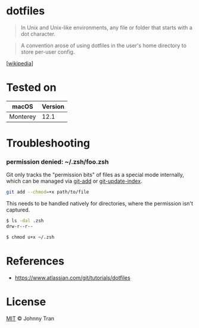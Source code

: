 # dotfiles
 > In Unix and Unix-like environments, any file or folder that starts with a dot character.

 > A convention arose of using dotfiles in the user's home directory to store per-user config.

\[[wikipedia](https://en.wikipedia.org/wiki/Hidden_file_and_hidden_directory#Unix_and_Unix-like_environments)\]

# Tested on
| macOS | Version |
| -| - |
| Monterey | 12.1 |

# Troubleshooting

### permission denied: \~/.zsh/foo.zsh

Git only tracks the "permission bits" of files as a special mode internally, which can be managed via [git-add](https://git-scm.com/docs/git-add#Documentation/git-add.txt---chmod-x) or [git-update-index](https://git-scm.com/docs/git-update-index#Documentation/git-update-index.txt---chmod-x).

```bash
git add --chmod=+x path/to/file
```

This needs to be handled natively for directories, where the permission isn't captured.
```bash
$ ls -dal .zsh
drw-r--r--

$ chmod u+x ~/.zsh
```


# References

* https://www.atlassian.com/git/tutorials/dotfiles

# License

[MIT](https://github.com/johnnytr-n/dotfiles/blob/main/LICENSE) © Johnny Tran